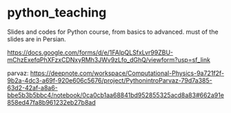 # python_teaching

Slides and codes for Python course, from basics to advanced.
must of the slides are in Persian.

https://docs.google.com/forms/d/e/1FAIpQLSfxLvr99ZBU-mChzExefqPhXFzxCDNxyRMh3JWv9zLfo_dGhQ/viewform?usp=sf_link



parvaz:
https://deepnote.com/workspace/Computational-Physics-9a721f2f-9b2a-4dc3-a69f-920e606c5676/project/PythonintroParvaz-79d7a385-63d2-42af-a8a6-bbe5b3b5bbc4/notebook/0ca0cb1aa68841bd952855325acd8a83#662a91e858ed47fa8b961232eb27b8ad